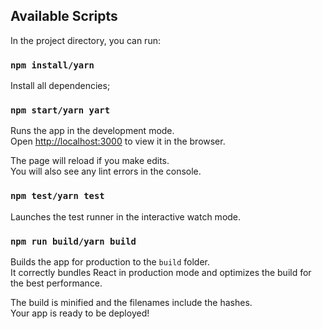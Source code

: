 ## Available Scripts

In the project directory, you can run:

### `npm install/yarn`

Install all dependencies;

### `npm start/yarn yart`

Runs the app in the development mode.<br>
Open [http://localhost:3000](http://localhost:3000) to view it in the browser.

The page will reload if you make edits.<br>
You will also see any lint errors in the console.

### `npm test/yarn test`

Launches the test runner in the interactive watch mode.<br>

### `npm run build/yarn build`

Builds the app for production to the `build` folder.<br>
It correctly bundles React in production mode and optimizes the build for the best performance.

The build is minified and the filenames include the hashes.<br>
Your app is ready to be deployed!
